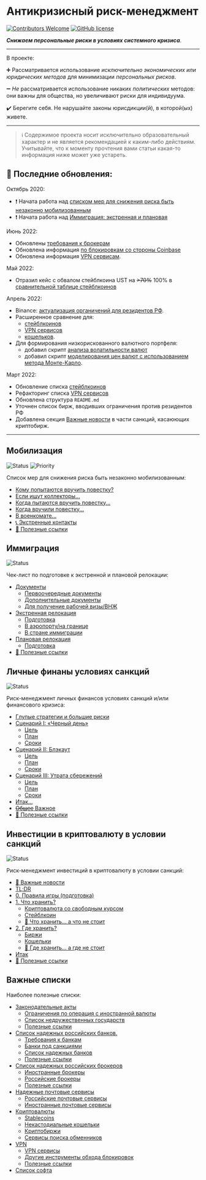 # Антикризисный риск-менеджмент

[![Contributors Welcome](https://img.shields.io/badge/contributing-welcome-blue.svg)](CONTRIBUTING.md)
[![GitHub license](https://img.shields.io/badge/license-CC0-blue.svg)](LICENSE)

***Снижаем персональные риски в условиях системного кризиса***.

---

В проекте:

:heavy_plus_sign: Рассматривается использование *исключительно экономических или юридических методов* для минимизации *персональных рисков*.

:heavy_minus_sign: *Не* рассматривается использование никаких *политических* методов: они важны для общества, но увеличивают риски для индивидуума.

:heavy_check_mark: Берегите себя. Не нарушайте законы юрисдикции(й), в которой(ых) живете. 

---

> :information_source: Содержимое проекта носит исключительно образовательный характер и не является рекомендацией к каким-либо действиям. Учитывайте, что к моменту прочтения вами статьи какая-то информация ниже может уже устареть.

## :newspaper: **Последние обновления**:

Октябрь 2020:

- :heavy_exclamation_mark: Начата работа над [списком мер для снижения риска быть незаконно мобилизованным](#список-мер-для-снижения-риска-быть-незаконно-мобилизованным)
- :heavy_exclamation_mark: Начата работа над [Иммиграция: экстренная и плановая](#иммиграция-экстренная-и-плановая)

Июнь 2022:

- Обновлены [требования к брокерам](lists.md#требования-к-брокерам)
- Обновлена информация [по блокировкам со стороны Coinbase](lists.md#криптобиржи)
- Обновлена информация [VPN сервисам](lists.md#vpn-cервисы).

Maй 2022:

- Отразил кейс с обвалом стейблкоина UST на ~~>70%~~ 100% в [сравнительной таблице стейблкоинов](lists.md#stablecoins)

Апрель 2022:

- Binance: [aктуализация органичений для резидентов РФ](sanctions-risks-in-cryptocurrency.md#pushpin-где-хранить-а-что-не-стоит).
- Расширенное сравнение для:
  - [стейблкоинов](lists.md#stablecoins)
  - [VPN сервисов](lists.md#vpn)
  - [кошельков](lists.md#некастодиальные-кошельки).
- Для формирования низкорискованного валютного портфеля:
  - добавил скрипт [анализа волатильности валют](src/fx_currencies_analysis.md)
  - добавил скрипт [моделирования цен валют с использованием метода Монте-Карло](src/fx_currency_portfolio__assets_selection.ipynb).

Март 2022:

- Обновление списка [стейблкоинов](lists.md#stablecoins)
- Рефакторинг списка [VPN сервисов](lists.md#vpn)
- Обновлена структура `README.md`
- Уточнен список бирж, вводивших ограничения против резидентов РФ
- Добавлена секция [Важные новости](sanctions-risks-in-cryptocurrency.md#важные-новости) в части санкций, касаюющих криптобирж.

---

## Мобилизация

![Status](https://img.shields.io/badge/status-in_progress-green.svg) ![Priority](https://img.shields.io/static/v1?label=priority&message=critical&color=red)

Список мер для снижения риска быть незаконно мобилизованным:

- [Кому попытаются вручить повестку?](mobilization-resistance.md#кому-попытаются-вручить-повестку)
- [Если ищут коллекторы...](mobilization-resistance.md#если-ищут-коллекторы)
- [Когда пытаются вручить повестку...](mobilization-resistance.md#когда-пытаются-вручить-повестку)
- [Когда вручили повестку...](mobilization-resistance.md#когда-вручили-повестку)
- [В военкомате...](mobilization-resistance.md#в-военкомате)
- [:telephone_receiver: Экстренные контакты](mobilization-resistance.md#telephone_receiver-экстренные-контакты)
- [:link: Полезные ссылки](mobilization-resistance.md#link-полезные-ссылки)

## Иммиграция

![Status](https://img.shields.io/badge/status-in_progress-green.svg)

Чек-лист по подготовке к экстренной и плановой релокации:

- [Документы](relocation.md#документы)
  - [Первоочередные документы](relocation.md#первоочередные-документы)
  - [Дополнительные документы](relocation.md#дополнительные-документы)
  - [Для получение рабочей визы/ВНЖ](relocation.md#для-получение-рабочей-визывнж)
- [Экстренная релокация](relocation.md#экстренная-релокация)
  - [Подготовка](relocation.md#подготовка)
  - [В аэропорту/на границе](relocation.md#в-аэропортуна-границе)
  - [В стране иммиграции](relocation.md#в-стране-иммиграции)
- [Плановая релокация](relocation.md#плановая-релокация)
  - [Подготовка](relocation.md#подготовка-1)
- [:link: Полезные ссылки](relocation.md#link-полезные-ссылки)

## Личные финаны условиях санкций

![Status](https://img.shields.io/badge/status-archive-lightgrey.svg)

Риск-менеджмент личных финансов условиях санкций и/или финансового кризиса:

- [Глупые стратегии и большие риски](introduction-to-risks.md#глупые-стратегии-и-большие-риски)
- [Сценарий I: «Черный день»](introduction-to-risks.md#сценарий-i-черный-день)
  - [Цель](introduction-to-risks.md#цель)
  - [План](introduction-to-risks.md#план)
  - [Сроки](introduction-to-risks.md#сроки)
- [Сценарий II: Блэкаут](introduction-to-risks.md#сценарий-ii-блэкаут)
  - [Цель](introduction-to-risks.md#цель-1)
  - [План](introduction-to-risks.md#план-1)
  - [Сроки](introduction-to-risks.md#сроки-1)
- [Сценарий III: Утрата сбережений](introduction-to-risks.md#сценарий-iii-утрата-сбережений)
  - [Цель](introduction-to-risks.md#цель-2)
  - [План](introduction-to-risks.md#план-2)
  - [Сроки](introduction-to-risks.md#сроки-2)
- [Итак...](introduction-to-risks.md#итак)
- [~~Общее~~ Важное](introduction-to-risks.md#общее-важное)
- [:link: Полезные ссылки](introduction-to-risks.md#link-полезные-ссылки)


## Инвестиции в криптовалюту в условии санкций

![Status](https://img.shields.io/badge/status-archive-lightgrey.svg) 

Риск-менеджмент инвестиций в криптовалюту в условии санкций:

- [:date: Важные новости](sanctions-risks-in-cryptocurrency.md#date-важные-новости)
- [TL;DR](#tldr)
- [0. Правила игры (подготовка)](sanctions-risks-in-cryptocurrency.md#0-правила-игры-подготовка)
- [1. Что хранить?](sanctions-risks-in-cryptocurrency.md#1-что-хранить)
  - [Криптовалюта со свободным курсом](sanctions-risks-in-cryptocurrency.md#криптовалюта-со-свободным-курсом)
  - [Стейблкоин](sanctions-risks-in-cryptocurrency.md#стейблкоин)
  - [:pushpin: Что хранить... а что не стоит](sanctions-risks-in-cryptocurrency.md#pushpin-что-хранить-а-что-не-стоит)
- [2. Где хранить?](sanctions-risks-in-cryptocurrency.md#2-где-хранить)
  - [Биржи](sanctions-risks-in-cryptocurrency.md#биржи)
  - [Кошельки](sanctions-risks-in-cryptocurrency.md#кошельки)
  - [:pushpin: Где хранить... а где не стоит](sanctions-risks-in-cryptocurrency.md#pushpin-где-хранить-а-где-не-стоит)
- [Итак](sanctions-risks-in-cryptocurrency.md#итак)
- [:link: Полезные ссылки](sanctions-risks-in-cryptocurrency.md#link-полезные-ссылки)


## Важные списки

Наиболее полезные списки:

- [Законодательные акты](lists.md#законодательные-акты)
  - [Ограничения по операция с иностранной валюты](lists.md#ограничения-по-операция-с-иностранной-валюты)
  - [Список недружественных государств](lists.md#список-недружественных-государств)
  - [Полезные ссылки](lists.md#полезные-ссылки)
- [Список надежных российских банков.](lists.md#список-надежных-российских-банков)
  - [Требования к банкам](lists.md#требования-к-банкам)
  - [Банки под санкциями](lists.md#банки-под-санкциями)
  - [Список надежных банков](lists.md#список-надежных-банков)
  - [Полезные ссылки](lists.md#полезные-ссылки-1)
- [Список надежных российских брокеров](lists.md#список-надежных-российских-брокеров)
  - [Иностранные брокеры](lists.md#иностранные-брокеры)
  - [Российские брокеры](lists.md#российские-брокеры)
  - [Полезные ссылки](lists.md#полезные-ссылки-2)
- [Надежные почтовые сервисы](lists.md#надежные-почтовые-сервисы)
  - [Российские почтовые сервисы](lists.md#российские-почтовые-сервисы)
  - [Иностранные почтовые сервисы](lists.md#иностранные-почтовые-сервисы)
- [Криптовалюты](lists.md#криптовалюты)
  - [Stablecoins](lists.md#stablecoins)
  - [Некастодиальные кошельки](lists.md#некастодиальные-кошельки)
  - [Криптобиржи](lists.md#криптобиржи)
  - [Сервисы поиска обменников](lists.md#сервисы-поиска-обменников)
- [VPN](lists.md#vpn)
  - [VPN cервисы](lists.md#vpn-cервисы)
  - [Другие инструменты обхода блокировок](lists.md#другие-инструменты-обхода-блокировок)
  - [Полезные ссылки](lists.md#полезные-ссылки-3)
- [Список софта](lists.md#список-софта)
